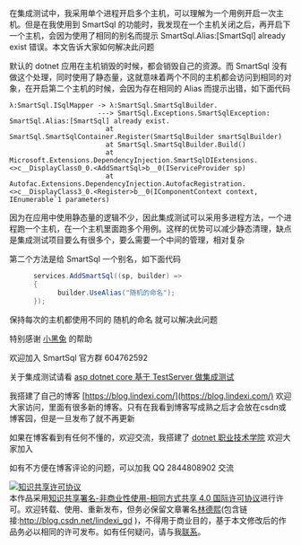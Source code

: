 
在集成测试中，我采用单个进程开启多个主机，可以理解为一个用例开启一次主机。但是在我使用到 SmartSql 的功能时，我发现在一个主机关闭之后，再开启下一个主机，会因为使用了相同的别名而提示 SmartSql.Alias:[SmartSql] already exist 错误。本文告诉大家如何解决此问题

<!--more-->


<!-- CreateTime:2020/12/28 11:43:02 -->

<!-- 发布 -->

默认的 dotnet 应用在主机销毁的时候，都会销毁自己的资源。而 SmartSql 没有做这个处理，同时使用了静态量，这就意味着两个不同的主机都会访问到相同的对象，在开启第二个主机的时候，会因为存在相同的 Alias 而提示出错，如下面代码

```
λ:SmartSql.ISqlMapper -> λ:SmartSql.SmartSqlBuilder.
                      ---> SmartSql.Exceptions.SmartSqlException: SmartSql.Alias:[SmartSql] already exist.
                        at SmartSql.SmartSqlContainer.Register(SmartSqlBuilder smartSqlBuilder)
                        at SmartSql.SmartSqlBuilder.Build()
                        at Microsoft.Extensions.DependencyInjection.SmartSqlDIExtensions.<>c__DisplayClass0_0.<AddSmartSql>b__0(IServiceProvider sp)
                        at Autofac.Extensions.DependencyInjection.AutofacRegistration.<>c__DisplayClass3_0.<Register>b__0(IComponentContext context, IEnumerable`1 parameters)
```

因为在应用中使用静态量的逻辑不少，因此集成测试可以采用多进程方法，一个进程跑一个主机，在一个主机里面跑多个用例。这样的优势可以减少静态清理，缺点是集成测试项目要么有很多个，要么需要一个中间的管理，相对复杂

第二个方法是给 SmartSql 一个别名，如下面代码

```csharp
      services.AddSmartSql((sp, builder) =>
      {
            builder.UseAlias("随机的命名");
      });
```

保持每次的主机都使用不同的 随机的命名 就可以解决此问题

特别感谢 [小黑兔](173592829) 的帮助

欢迎加入 SmartSql 官方群 604762592

关于集成测试请看 [asp dotnet core 基于 TestServer 做集成测试](https://blog.lindexi.com/post/asp-dotnet-core-%E5%9F%BA%E4%BA%8E-TestServer-%E5%81%9A%E9%9B%86%E6%88%90%E6%B5%8B%E8%AF%95.html )



我搭建了自己的博客 [https://blog.lindexi.com/](https://blog.lindexi.com/) 欢迎大家访问，里面有很多新的博客。只有在我看到博客写成熟之后才会放在csdn或博客园，但是一旦发布了就不再更新

如果在博客看到有任何不懂的，欢迎交流，我搭建了 [dotnet 职业技术学院](https://t.me/dotnet_campus) 欢迎大家加入

如有不方便在博客评论的问题，可以加我 QQ 2844808902 交流

<a rel="license" href="http://creativecommons.org/licenses/by-nc-sa/4.0/"><img alt="知识共享许可协议" style="border-width:0" src="https://licensebuttons.net/l/by-nc-sa/4.0/88x31.png" /></a><br />本作品采用<a rel="license" href="http://creativecommons.org/licenses/by-nc-sa/4.0/">知识共享署名-非商业性使用-相同方式共享 4.0 国际许可协议</a>进行许可。欢迎转载、使用、重新发布，但务必保留文章署名[林德熙](http://blog.csdn.net/lindexi_gd)(包含链接:http://blog.csdn.net/lindexi_gd )，不得用于商业目的，基于本文修改后的作品务必以相同的许可发布。如有任何疑问，请与我[联系](mailto:lindexi_gd@163.com)。